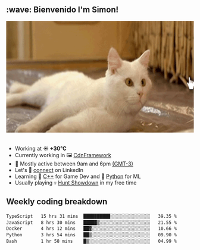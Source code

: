 <h2>:wave: <b>Bienvenido I'm Simon!&nbsp;</b></h2>

<section>
  <img src="./static/banner.gif" height=300 width=1000>
</section>

<br>

<ul>
  <li>
		<!--START_SECTION:weather-->
		Working at <b>☀️   +30°C</b>
		<!--END_SECTION:weather-->
  </li>
  <li>
    Currently working in 🖼️&nbsp;<a href=https://github.com/snapverse/cdn-framework target=_blank>CdnFramework</a>
  </li>
  <li>
    🚩 Mostly active between 9am and 6pm <a href=https://onlinealarmkur.com/world/es target=_blank>(GMT-3)</a>
  </li>
  <li>
    Let's 🔗&nbsp;<a href=https://www.linkedin.com/in/itsimmons target=_blank>connect</a> on LinkedIn
  </li>
  <li>
    Learning 👴&nbsp;<a href=https://images3.memedroid.com/images/UPLOADED755/65f2bce6734f6.webp target=_blank>C++</a> for Game Dev and 🐍&nbsp;<a href=https://qph.cf2.quoracdn.net/main-qimg-4472b6229cb75bf66ab531f3ebd4f975-lq target=_blank>Python</a> for ML
  </li>
  <li>
    Usually playing 💀&nbsp;<a href=https://www.huntshowdown.com target=_blank>Hunt Showdown</a> in my free time
  </li>
</ul>

<h2><b>Weekly coding breakdown </b></h2>

<!--START_SECTION:waka-->

```txt
TypeScript   15 hrs 31 mins  ██████████░░░░░░░░░░░░░░░   39.35 %
JavaScript   8 hrs 30 mins   █████▒░░░░░░░░░░░░░░░░░░░   21.55 %
Docker       4 hrs 12 mins   ██▓░░░░░░░░░░░░░░░░░░░░░░   10.66 %
Python       3 hrs 54 mins   ██▒░░░░░░░░░░░░░░░░░░░░░░   09.90 %
Bash         1 hr 58 mins    █▒░░░░░░░░░░░░░░░░░░░░░░░   04.99 %
```

<!--END_SECTION:waka-->

